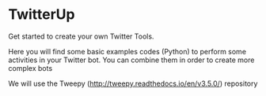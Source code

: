 # TwitterUp
Get started to create your own Twitter Tools.

Here you will find some basic examples codes (Python) to perform some activities in your Twitter bot.
You can combine them in order to create more complex bots

We will use the Tweepy (http://tweepy.readthedocs.io/en/v3.5.0/) repository
